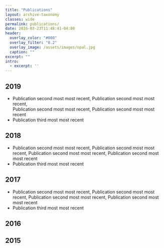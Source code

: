 ```yaml
---
title: "Publications"
layout: archive-taxonomy
classes: wide
permalink: publications/
date: 2016-03-23T11:48:41-04:00
header:
  overlay_color: "#000"
  overlay_filter: "0.2"
  overlay_image: /assets/images/opal.jpg
  caption: ""
excerpt: ""
intro: 
  - excerpt: ''
---
```


  ## 2019
   * Publication second most most recent, Publication second most most recent, <br /> Publication second most most recent, Publication second most most recent
   * Publication third most most recent

## 2018
   * Publication second most most recent, Publication second most most recent, Publication second most most recent, Publication second most most recent
   * Publication third most most recent
   
## 2017
   * Publication second most most recent, Publication second most most recent, Publication second most most recent, Publication second most most recent
   * Publication third most most recent

## 2016

## 2015




